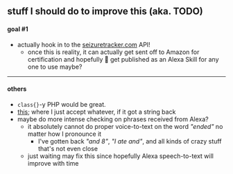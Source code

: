 ## stuff I should do to improve this (aka. TODO)

#### goal #1

* actually hook in to the [seizuretracker.com](https://seizuretracker.com/) API!
  - once this is reality, it can actually get sent off to Amazon for certification and hopefully 🤞 get published as an Alexa Skill for any one to use maybe?

---

#### others

* `class{}`-y PHP would be great.
* [this](https://github.com/ericoc/alexa-testing/blob/master/seizure/seizure.php#L31); where I just accept whatever, if it got a string back
* maybe do more intense checking on phrases received from Alexa?
  - it absolutely cannot do proper voice-to-text on the word *"ended"* no matter how I pronounce it
      * I've gotten back *"and 8"*, *"I ate and"*, and all kinds of crazy stuff that's not even close
  - just waiting may fix this since hopefully Alexa speech-to-text will improve with time

